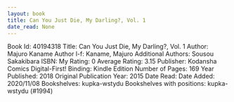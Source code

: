 ```yaml
---
layout: book
title: Can You Just Die, My Darling?, Vol. 1
date_read: None
---
```


Book Id: 40194318
Title: Can You Just Die, My Darling?, Vol. 1
Author: Majuro Kaname
Author l-f: Kaname, Majuro
Additional Authors: Sousou Sakakibara
ISBN: 
My Rating: 0
Average Rating: 3.15
Publisher: Kodansha Comics Digital-First!
Binding: Kindle Edition
Number of Pages: 169
Year Published: 2018
Original Publication Year: 2015
Date Read: 
Date Added: 2020/11/08
Bookshelves: kupka-wstydu
Bookshelves with positions: kupka-wstydu (#1994)

